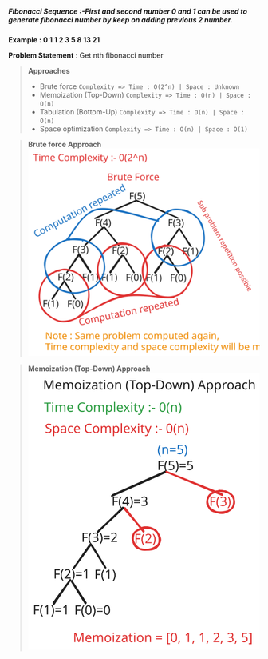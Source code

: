 ##### Fibonacci Sequence :-First and second number 0 and 1 can be used to generate fibonacci number by keep on adding previous 2 number.

**Example : 0 1 1 2 3 5 8 13 21**

**Problem Statement** : Get nth fibonacci number

> **Approaches**
> * Brute force `Complexity => Time : O(2^n) | Space : Unknown`
> * Memoization (Top-Down) `Complexity => Time : O(n) | Space : O(n)`
> * Tabulation (Bottom-Up) `Complexity => Time : O(n) | Space : O(n)`
> * Space optimization `Complexity => Time : O(n) | Space : O(1)`

> **Brute force Approach**
> ![Brute force](../../../../../../../../../assets/svg/FibonacciBruteForcex1.svg)

> **Memoization (Top-Down) Approach**
> ![Memoization](../../../../../../../../../assets/svg/FibonacciMemoizationX1.svg)
